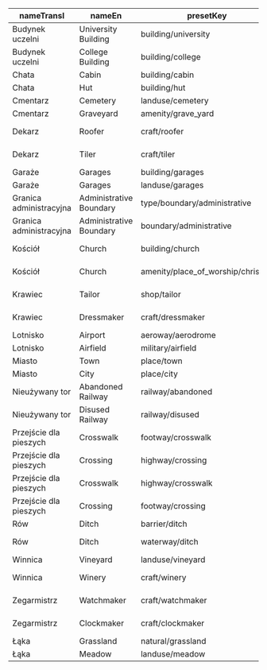 |nameTransl|nameEn|presetKey|searchable|icon|tags0|tags1|tags2|tags3|tags4|geometryArea|geometryLine|geometryPoint|geometryVertex|geometryRelation|
| ------ | ------ | ------ | ------ | ------ | ------ | ------ | ------ | ------ | ------ | ------ | ------ | ------ | ------ | ------ |
|Budynek uczelni|University Building|building/university| |building|building=university| | | | |area| |point| | |
|Budynek uczelni|College Building|building/college| |building|building=college| | | | |area| |point| | |
|Chata|Cabin|building/cabin| |building|building=cabin| | | | |area| |point| | |
|Chata|Hut|building/hut| | |building=hut| | | | |area| |point| | |
|Cmentarz|Cemetery|landuse/cemetery| |cemetery|landuse=cemetery| | | | |area| |point|vertex| |
|Cmentarz|Graveyard|amenity/grave_yard| |cemetery|amenity=grave_yard| | | | |area| |point| | |
|Dekarz|Roofer|craft/roofer| |marker-stroked|craft=roofer| | | | |area| |point| | |
|Dekarz|Tiler|craft/tiler| |marker-stroked|craft=tiler| | | | |area| |point| | |
|Garaże|Garages|building/garages| |warehouse|building=garages| | | | |area| |point| | |
|Garaże|Garages|landuse/garages| | |landuse=garages| | | | |area| | | | |
|Granica administracyjna|Administrative Boundary|type/boundary/administrative| |boundary|type=boundary|boundary=administrative| | | | | | | |relation|
|Granica administracyjna|Administrative Boundary|boundary/administrative| | |boundary=administrative| | | | | |line| | | |
|Kościół|Church|building/church| |place-of-worship|building=church| | | | |area| |point| | |
|Kościół|Church|amenity/place_of_worship/christian| |religious-christian|amenity=place_of_worship|religion=christian| | | |area| |point| | |
|Krawiec|Tailor|shop/tailor| |clothing-store|shop=tailor| | | | |area| |point| | |
|Krawiec|Dressmaker|craft/dressmaker| |clothing-store|craft=dressmaker| | | | |area| |point| | |
|Lotnisko|Airport|aeroway/aerodrome| |airport|aeroway=aerodrome| | | | |area| |point| | |
|Lotnisko|Airfield|military/airfield| |airfield|military=airfield| | | | |area| |point|vertex| |
|Miasto|Town|place/town| |town|place=town| | | | |area| |point| | |
|Miasto|City|place/city| |city|place=city| | | | |area| |point| | |
|Nieużywany tor|Abandoned Railway|railway/abandoned| |railway-abandoned|railway=abandoned| | | | | |line| | | |
|Nieużywany tor|Disused Railway|railway/disused| |railway-disused|railway=disused| | | | | |line| | | |
|Przejście dla pieszych|Crosswalk|footway/crosswalk| | |highway=footway|footway=crossing|crossing=zebra| | | |line| | | |
|Przejście dla pieszych|Crossing|highway/crossing| | |highway=crossing| | | | | | | |vertex| |
|Przejście dla pieszych|Crosswalk|highway/crosswalk| | |highway=crossing|crossing=zebra| | | | | | |vertex| |
|Przejście dla pieszych|Crossing|footway/crossing| | |highway=footway|footway=crossing| | | | |line| | | |
|Rów|Ditch|barrier/ditch| | |barrier=ditch| | | | |area|line| | | |
|Rów|Ditch|waterway/ditch| |waterway-ditch|waterway=ditch| | | | | |line| | | |
|Winnica|Vineyard|landuse/vineyard| | |landuse=vineyard| | | | |area| |point| | |
|Winnica|Winery|craft/winery| |alcohol-shop|craft=winery| | | | |area| |point| | |
|Zegarmistrz|Watchmaker|craft/watchmaker| |circle-stroked|craft=watchmaker| | | | |area| |point| | |
|Zegarmistrz|Clockmaker|craft/clockmaker| |circle-stroked|craft=clockmaker| | | | |area| |point| | |
|Łąka|Grassland|natural/grassland| | |natural=grassland| | | | |area| |point| | |
|Łąka|Meadow|landuse/meadow| | |landuse=meadow| | | | |area| |point| | |
